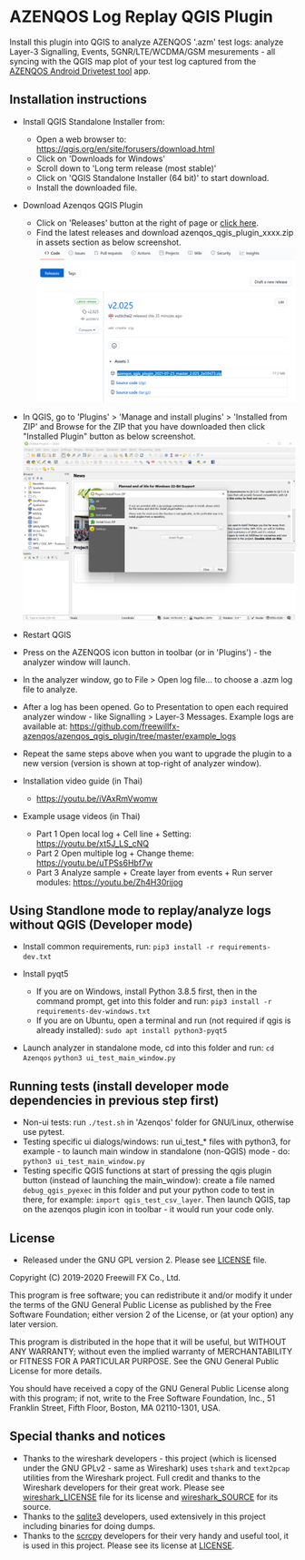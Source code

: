 AZENQOS Log Replay QGIS Plugin
==============================

Install this plugin into QGIS to analyze AZENQOS '.azm' test logs: analyze Layer-3 Signalling, Events, 5GNR/LTE/WCDMA/GSM mesurements - all syncing with the QGIS map plot of your test log captured from the [AZENQOS Android Drivetest tool](https://www2.azenqos.com/) app.


Installation instructions
-------------------------

- Install QGIS Standalone Installer from: 
  - Open a web browser to: <https://qgis.org/en/site/forusers/download.html>
  - Click on 'Downloads for Windows'
  - Scroll down to 'Long term release (most stable)'
  - Click on 'QGIS Standalone Installer (64 bit)' to start download.
  - Install the downloaded file.

- Download Azenqos QGIS Plugin
  - Click on 'Releases' button at the right of page or [click here](https://github.com/freewillfx-azenqos/azenqos_qgis_plugin/releases).
  - Find the latest releases and download azenqos_qgis_plugin_xxxx.zip in assets section as below screenshot.
![](example_screenshots/download_azenqos_QGIS_plugin.PNG)

- In QGIS, go to 'Plugins' > 'Manage and install plugins' > 'Installed from ZIP' and Browse for the ZIP that you have downloaded then click "Installed Plugin" button as below screenshot.
![](example_screenshots/Install_from_zip.PNG)
- Restart QGIS
- Press on the AZENQOS icon button in toolbar (or in 'Plugins') - the analyzer window will launch.
- In the analyzer window, go to File > Open log file... to choose a .azm log file to analyze.
- After a log has been opened. Go to Presentation to open each required analyzer window - like Signalling > Layer-3 Messages. Example logs are available at: https://github.com/freewillfx-azenqos/azenqos_qgis_plugin/tree/master/example_logs
- Repeat the same steps above when you want to upgrade the plugin to a new version (version is shown at top-right of analyzer window).

- Installation video guide (in Thai)
  - https://youtu.be/iVAxRmVwomw

- Example usage videos (in Thai)
  - Part 1 Open local log + Cell line + Setting: https://youtu.be/xt5J_LS_cNQ
  - Part 2 Open multiple log + Change theme: https://youtu.be/uTPSs6Hbf7w
  - Part 3 Analyze sample + Create layer from events + Run server modules: https://youtu.be/Zh4H30rijog


Using Standlone mode to replay/analyze logs without QGIS (Developer mode)
------------------------------------------------------------

- Install common requirements, run:
`pip3 install -r requirements-dev.txt`

- Install pyqt5
  - If you are on Windows, install Python 3.8.5 first, then in the command prompt, get into this folder and run:
  `pip3 install -r requirements-dev-windows.txt`
  - If you are on Ubuntu, open a terminal and run (not required if qgis is already installed):
  `sudo apt install python3-pyqt5`
  
- Launch analyzer in standalone mode, cd into this folder and run:
`cd Azenqos`
`python3 ui_test_main_window.py`


Running tests (install developer mode dependencies in previous step first)
----------------------------------------------------------------

- Non-ui tests: run `./test.sh` in 'Azenqos' folder for GNU/Linux, otherwise use pytest.
- Testing specific ui dialogs/windows: run ui_test_* files with python3, for example - to launch main window in standalone (non-QGIS) mode - do: `python3 ui_test_main_window.py`
- Testing specific QGIS functions at start of pressing the qgis plugin button (instead of launching the main_window): create a file named `debug_qgis_pyexec` in this folder and put your python code to test in there, for example: `import qgis_test_csv_layer`. Then launch QGIS, tap on the azenqos plugin icon in toolbar - it would run your code only.


License
-------

- Released under the GNU GPL version 2. Please see [LICENSE](LICENSE) file.

Copyright (C) 2019-2020 Freewill FX Co., Ltd.

This program is free software; you can redistribute it and/or
modify it under the terms of the GNU General Public License
as published by the Free Software Foundation; either version 2
of the License, or (at your option) any later version.

This program is distributed in the hope that it will be useful,
but WITHOUT ANY WARRANTY; without even the implied warranty of
MERCHANTABILITY or FITNESS FOR A PARTICULAR PURPOSE.  See the
GNU General Public License for more details.

You should have received a copy of the GNU General Public License
along with this program; if not, write to the Free Software
Foundation, Inc., 51 Franklin Street, Fifth Floor, Boston, MA  02110-1301, USA.


Special thanks and notices
--------------------------

- Thanks to the wireshark developers - this project (which is licensed under the GNU GPLv2 - same as Wireshark) uses `tshark` and `text2pcap` utilities from the Wireshark project. Full credit and thanks to the Wireshark developers for their great work. Please see [wireshark_LICENSE](wireshark_LICENSE) file for its license and [wireshark_SOURCE](wireshark_SOURCE) for its source.
- Thanks to the [sqlite3](https://www.sqlite.org/copyright.html) developers, used extensively in this project including binaries for doing dumps.
- Thanks to the [scrcpy](https://github.com/Genymobile/scrcpy) developers for their very handy and useful tool, it is used in this project. Please see its license at [LICENSE](Azenqos/scrcpy_nt/LICENSE).
